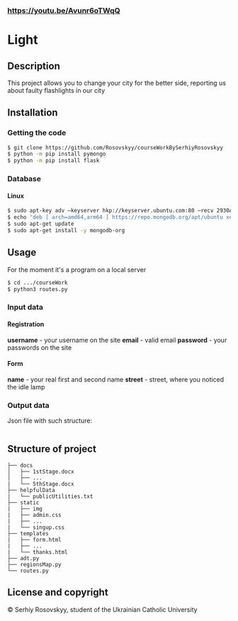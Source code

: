### https://youtu.be/Avunr6oTWqQ
# Light

## Description
This project allows you to change your city for the better side, reporting us about faulty flashlights in our city
## Installation
### Getting the code
```bash
$ git clone https://github.com/Rosovskyy/courseWorkBySerhiyRosovskyy
$ python -m pip install pymongo
$ python -m pip install flask
```
### Database
#### Linux
```bash
$ sudo apt-key adv —keyserver hkp://keyserver.ubuntu.com:80 —recv 2930ADAE8CAF5059EE73BB4B58712A2291FA4AD5
$ echo "deb [ arch=amd64,arm64 ] https://repo.mongodb.org/apt/ubuntu xenial/mongodb-org/3.6 multiverse" | sudo tee /etc/apt/sources.list.d/mongodb-org-3.6.list
$ sudo apt-get update
$ sudo apt-get install -y mongodb-org
```

## Usage
For the moment it's a program on a local server
```bash
$ cd .../courseWork
$ python3 routes.py
```
### Input data
#### Registration
**username** - your username on the site
**email** - valid email
**password** - your passwords on the site
#### Form
**name** - your real first and second name
**street** - street, where you noticed the idle lamp
### Output data
Json file with such structure:
```
```
## Structure of project
```
├── docs
│   ├── 1stStage.docx
│   ├── ...
|   └── 5thStage.docx
├── helpfulData
|   └── publicUtilities.txt
├── static
|   ├── img
|   ├── admin.css
|   ├── ...
|   └── singup.css
├── templates
|   ├── form.html
|   ├── ...
|   └── thanks.html
├── adt.py
├── regionsMap.py
└── routes.py
```
## License and copyright
© Serhiy Rosovskyy, student of the Ukrainian Catholic University
